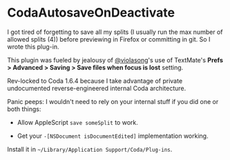 # CodaAutosaveOnDeactivate

I got tired of forgetting to save all my splits (I usually run the max number of allowed splits (4)) before previewing in Firefox or committing in git. So I wrote this plug-in. 

This plugin was fueled by jealousy of [@violasong](https://twitter.com/violasong)'s use of TextMate's **Prefs > Advanced > Saving > Save files when focus is lost** setting.

Rev-locked to Coda 1.6.4 because I take advantage of private  undocumented reverse-engineered internal Coda architecture.

Panic peeps: I wouldn't need to rely on your internal stuff if you did one or both things:

* Allow AppleScript `save someSplit` to work.

* Get your `-[NSDocument isDocumentEdited]` implementation working.

Install it in `~/Library/Application Support/Coda/Plug-ins`.